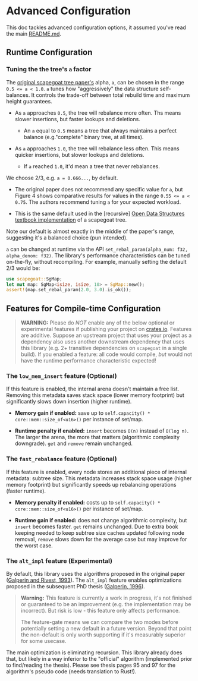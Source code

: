 # Advanced Configuration

This doc tackles advanced configuration options, it assumed you've read the main [README.md](https://github.com/tnballo/scapegoat/blob/master/README.md).

## Runtime Configuration

### Tuning the the tree's `a` factor

The [original scapegoat tree paper's](https://people.csail.mit.edu/rivest/pubs/GR93.pdf) alpha, `a`, can be chosen in the range `0.5 <= a < 1.0`.
`a` tunes how "aggressively" the data structure self-balances.
It controls the trade-off between total rebuild time and maximum height guarantees.

* As `a` approaches `0.5`, the tree will rebalance more often. Ths means slower insertions, but faster lookups and deletions.
	* An `a` equal to `0.5` means a tree that always maintains a perfect balance (e.g."complete" binary tree, at all times).

* As `a` approaches `1.0`, the tree will rebalance less often. This means quicker insertions, but slower lookups and deletions.
	* If `a` reached `1.0`, it'd mean a tree that never rebalances.

We choose 2/3, e.g. `a = 0.666...`, by default.

* The original paper does not recommend any specific value for `a`, but Figure 4 shows comparative results for values in the range `0.55 <= a < 0.75`. The authors recommend tuning `a` for your expected workload.

* This is the same  default used in the [recursive] [Open Data Structures textbook implementation](https://opendatastructures.org/ods-java/8_Scapegoat_Trees.html) of a scapegoat tree.

Note our default is almost exactly in the middle of the paper's range, suggesting it's a balanced choice (pun intended).

`a` can be changed at runtime via the API `set_rebal_param(alpha_num: f32, alpha_denom: f32)`.
The library's performance characteristics can be tuned on-the-fly, without recompiling.
For example, manually setting the default 2/3 would be:

```rust
use scapegoat::SgMap;
let mut map: SgMap<isize, isize, 10> = SgMap::new();
assert!(map.set_rebal_param(2.0, 3.0).is_ok());
```

## Features for Compile-time Configuration

> **WARNING:** Please do *NOT* enable any of the below optional or experimental features if publishing your project on [crates.io](https://crates.io/).
> Features are additive. Suppose an upstream project that uses your project as a dependency also uses another downstream dependency that uses this library (e.g. 2+ transitive dependencies on `scapegoat` in a single build).
> If you enabled a feature: all code would compile, *but* would not have the runtime performance characteristic expected!

### The `low_mem_insert` feature (Optional)

If this feature is enabled, the internal arena doesn't maintain a free list.
Removing this metadata saves stack space (lower memory footprint) but significantly slows down insertion (higher runtime).

* **Memory gain if enabled:** save up to `self.capacity() * core::mem::size_of<u16>()` per instance of set/map.

* **Runtime penalty if enabled:** `insert` becomes `O(n)` instead of `O(log n)`. The larger the arena, the more that matters (algorithmic complexity downgrade). `get` and `remove` remain unchanged.

### The `fast_rebalance` feature (Optional)

If this feature is enabled, every node stores an additional piece of internal metadata: subtree size.
This metadata increases stack space usage (higher memory footprint) but significantly speeds up rebalancing operations (faster runtime).

* **Memory penalty if enabled:** costs up to `self.capacity() * core::mem::size_of<u16>()` per instance of set/map.

* **Runtime gain if enabled:** does not change algorithmic complexity, but `insert` becomes faster. `get` remains unchanged. Due to extra book keeping needed to keep subtree size caches updated following node removal, `remove` slows down for the average case but may improve for the worst case.

### The `alt_impl` feature (Experimental)

By default, this library uses the algorithms proposed in the original paper ([Galperin and Rivest, 1993](https://people.csail.mit.edu/rivest/pubs/GR93.pdf)).
The `alt_impl` feature enables optimizations proposed in the subsequent PhD thesis ([Galperin, 1996](https://dspace.mit.edu/handle/1721.1/10639)).

> **Warning:** This feature is currently a work in progress, it's not finished or guaranteed to be an improvement (e.g. the implementation may be incorrect). But risk is low - this feature only affects performance.
>
> The feature-gate means we can compare the two modes before potentially setting a new default in a future version.
> Beyond that point the non-default is only worth supporting if it's measurably superior for some usecase.

The main optimization is eliminating recursion.
This library already does that, but likely in a way inferior to the "official" algorithm (implemented prior to find/reading the thesis). Please see thesis pages 95 and 97 for the algorithm's pseudo code (needs translation to Rust!).


